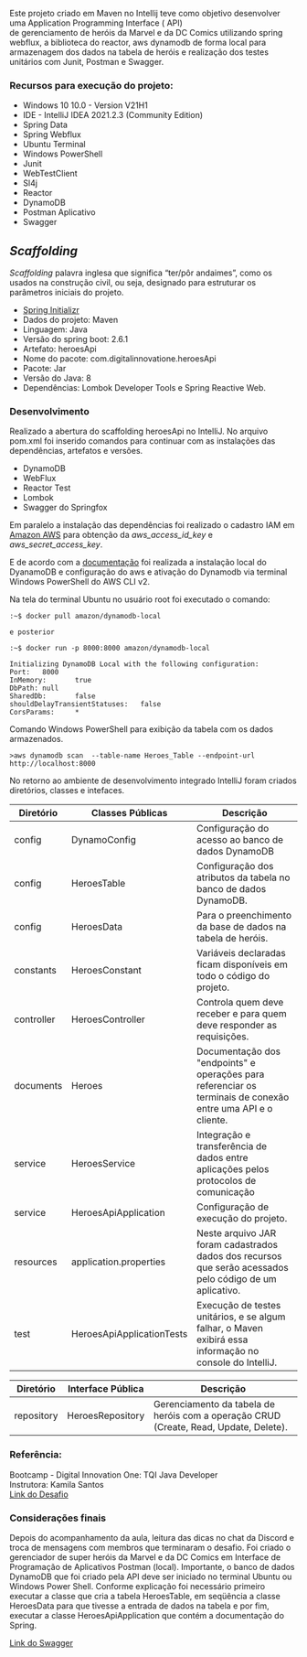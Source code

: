 Este projeto criado em Maven no Intellij teve como objetivo desenvolver uma Application Programming Interface (
API) </br> de gerenciamento de heróis da Marvel e da DC Comics utilizando spring webflux, a biblioteca do reactor, aws
dynamodb de forma local para armazenagem dos dados na tabela de heróis e realização dos testes unitários com Junit,
Postman e Swagger.

### Recursos para execução do projeto:

* Windows 10 10.0 - Version V21H1
* IDE - IntelliJ IDEA 2021.2.3 (Community Edition)
* Spring Data
* Spring Webflux
* Ubuntu Terminal
* Windows PowerShell
* Junit
* WebTestClient
* Sl4j
* Reactor
* DynamoDB
* Postman Aplicativo
* Swagger

## _Scaffolding_

_Scaffolding_  palavra inglesa que significa “ter/pôr andaimes”, como os usados na construção civil, ou seja, designado
para estruturar os parâmetros iniciais do projeto.

* [Spring Initializr](https://start.spring.io/)
* Dados do projeto: Maven
* Linguagem: Java
* Versão do spring boot: 2.6.1
* Artefato: heroesApi
* Nome do pacote: com.digitalinnovatione.heroesApi
* Pacote: Jar
* Versão do Java: 8
* Dependências: Lombok Developer Tools e Spring Reactive Web.

### Desenvolvimento

Realizado a abertura do scaffolding heroesApi no IntelliJ. No arquivo pom.xml foi inserido comandos para continuar com
as instalações das dependências, artefatos e versões.

* DynamoDB
* WebFlux
* Reactor Test
* Lombok
* Swagger do Springfox

Em paralelo a instalação das dependências foi realizado o cadastro IAM em [Amazon AWS](https://aws.amazon.com/)
para obtenção da *aws_access_id_key* e *aws_secret_access_key*.

E de acordo com
a [documentação](https://docs.aws.amazon.com/pt_br/pt_br/amazondynamodb/latest/developerguide/DynamoDBLocal.DownloadingAndRunning.html)
foi realizada a instalação local do DyanamoDB e configuração do aws e ativação do Dynamodb via terminal Windows
PowerShell do AWS CLI v2.

Na tela do terminal Ubuntu no usuário root foi executado o comando:

```shell
:~$ docker pull amazon/dynamodb-local

e posterior

:~$ docker run -p 8000:8000 amazon/dynamodb-local

Initializing DynamoDB Local with the following configuration:
Port:   8000
InMemory:       true
DbPath: null
SharedDb:       false
shouldDelayTransientStatuses:   false
CorsParams:     *
```

Comando Windows PowerShell para exibição da tabela com os dados armazenados.

```shell
>aws dynamodb scan  --table-name Heroes_Table --endpoint-url http://localhost:8000

```

No retorno ao ambiente de desenvolvimento integrado IntelliJ foram criados diretórios, classes e intefaces.

| Diretório    | Classes Públicas            | Descrição                                                                                                    |
|------------	|---------------------------	|-------------------------------------------------------------------------------------------------------------	|
| config        | DynamoConfig                | Configuração do acesso ao banco de dados DynamoDB                                                            |
| config        | HeroesTable                | Configuração dos atributos da tabela no banco de dados DynamoDB.                                                |
| config        | HeroesData                    | Para o preenchimento da base de dados na tabela de heróis.                                                    |
| constants    | HeroesConstant                | Variáveis declaradas ficam disponíveis em todo o código do projeto.                                            |
| controller    | HeroesController            | Controla quem deve receber e para quem deve responder as requisições.                                        |
| documents    | Heroes                        | Documentação dos "endpoints" e operações para referenciar os terminais de conexão entre uma API e o cliente.    |
| service        | HeroesService                | Integração e transferência de dados entre aplicações pelos protocolos de comunicação                            |
| service        | HeroesApiApplication        | Configuração de execução do projeto.                                                                            |
| resources    | application.properties        | Neste arquivo JAR foram cadastrados dados dos recursos que serão acessados pelo código de um aplicativo.        |
| test        | HeroesApiApplicationTests    | Execução de testes unitários, e se algum falhar, o Maven exibirá essa informação no console do IntelliJ.        |

| Diretório    | Interface Pública        | Descrição                                                                                |
|------------	|-------------------------	|---------------------------------------------------------------------------------------	|
| repository    | HeroesRepository        | Gerenciamento da tabela de heróis com a operação CRUD (Create, Read, Update, Delete).    |

### Referência:

Bootcamp - Digital Innovation One: TQI Java Developer </br>
Instrutora: Kamila Santos </br>
[Link do Desafio](https://web.dio.me/project/criando-seu-gerenciador-de-super-herois-da-marvel-e-da-dc-em-uma-api-reativa-com-spring-boot/learning/82d5791a-c271-4f34-92d4-76364a05d497?back=/track/tqi-java-developer)

### Considerações finais

Depois do acompanhamento da aula, leitura das dicas no chat da Discord e troca de mensagens com membros que terminaram o
desafio. Foi criado o gerenciador de super heróis da Marvel e da DC Comics em Interface de Programação de Aplicativos
Postman (local). Importante, o banco de dados DynamoDB que foi criado pela API deve ser iniciado no terminal Ubuntu ou
Windows Power Shell. Conforme explicação foi necessário primeiro executar a classe que cria a tabela HeroesTable, em
seqüência a classe HeroesData para que tivesse a entrada de dados na tabela e por fim, executar a classe
HeroesApiApplication que contém a documentação do Spring.

[Link do Swagger](http://localhost:8080/webjars/swagger-ui/index.html?configUrl=/v3/api-docs/swagger-config#)




